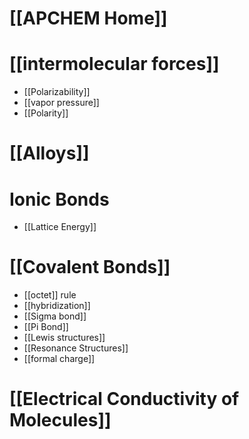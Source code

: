 # [[APCHEM Home]]

# [[intermolecular forces]]
- [[Polarizability]]
- [[vapor pressure]]
- [[Polarity]]
# [[Alloys]]

# Ionic Bonds
- [[Lattice Energy]]
# [[Covalent Bonds]]
- [[octet]] rule
- [[hybridization]]
- [[Sigma bond]]
- [[Pi Bond]]
- [[Lewis structures]]
- [[Resonance Structures]]
- [[formal charge]]
# [[Electrical Conductivity of Molecules]]